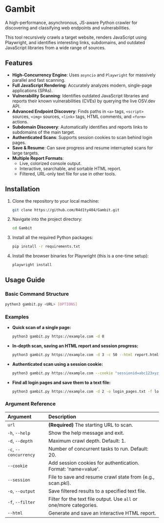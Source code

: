 # Gambit

A high-performance, asynchronous, JS-aware Python crawler for discovering and classifying web endpoints and vulnerabilities.

This tool recursively crawls a target website, renders JavaScript using Playwright, and identifies interesting links, subdomains, and outdated JavaScript libraries from a wide range of sources.

## Features

-   **High-Concurrency Engine**: Uses `asyncio` and `Playwright` for massively parallel and fast scanning.
-   **Full JavaScript Rendering**: Accurately analyzes modern, single-page applications (SPAs).
-   **Vulnerability Scanning**: Identifies outdated JavaScript libraries and reports their known vulnerabilities (CVEs) by querying the live OSV.dev API.
-   **Advanced Endpoint Discovery**: Finds paths in `<a>` tags, `<script>` sources, `<img>` sources, `<link>` tags, HTML comments, and `<form>` actions.
-   **Subdomain Discovery**: Automatically identifies and reports links to subdomains of the main target.
-   **Authenticated Scans**: Supports session cookies to scan behind login pages.
-   **Save & Resume**: Can save progress and resume interrupted scans for large targets.
-   **Multiple Report Formats**:
    -   Live, colorized console output.
    -   Interactive, searchable, and sortable HTML report.
    -   Filtered, URL-only text file for use in other tools.

## Installation

1.  Clone the repository to your local machine:
    ```bash
    git clone https://github.com/R4d1ty404/Gambit.git
    ```
2.  Navigate into the project directory:
    ```bash
    cd Gambit
    ```
3.  Install all the required Python packages:
    ```bash
    pip install -r requirements.txt
    ```
4.  Install the browser binaries for Playwright (this is a one-time setup):
    ```bash
    playwright install
    ```

## Usage Guide

### Basic Command Structure
```bash
python3 gambit.py <URL> [OPTIONS]
```

### Examples

-   **Quick scan of a single page:**
    ```bash
    python3 gambit.py https://example.com -d 0
    ```

-   **In-depth scan, saving an HTML report and session progress:**
    ```bash
    python3 gambit.py https://example.com -d 3 -c 50 --html report.html --session large_scan.pkl
    ```

-   **Authenticated scan using a session cookie:**
    ```bash
    python3 gambit.py https://example.com --cookie "sessionid=abc123xyz"
    ```

-   **Find all login pages and save them to a text file:**
    ```bash
    python3 gambit.py https://example.com -d 2 -o login_pages.txt -f login
    ```

### Argument Reference

| Argument | Description |
| :--- | :--- |
| `url` | **(Required)** The starting URL to scan. |
| `-h`, `--help` | Show the help message and exit. |
| `-d`, `--depth` | Maximum crawl depth. Default: 1. |
| `-c`, `--concurrency` | Number of concurrent tasks to run. Default: 20. |
| `--cookie` | Add session cookies for authentication. Format: 'name=value'. |
| `--session` | File to save and resume crawl state from (e.g., scan.pkl). |
| `-o`, `--output` | Save filtered results to a specified text file. |
| `-f`, `--filter` | Filter for the text file output. Use `all` or one/more categories. |
| `--html` | Generate and save an interactive HTML report. |